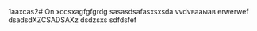 1aaxcas2# On
xccsxagfgfgrdg
sasasdsafasxsxsda
vvdvвааыав
erwerwef
dsadsdXZCSADSAXz
dsdzsxs
sdfdsfef
